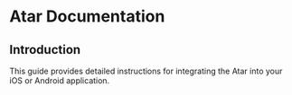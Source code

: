 # Atar Documentation

## Introduction

This guide provides detailed instructions for integrating the Atar into your iOS or Android application.